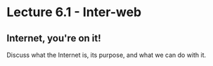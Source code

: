 # Lecture 6.1 - Inter-web

## Internet, you're on it!
Discuss what the Internet is, its purpose, and what we can do with it.
